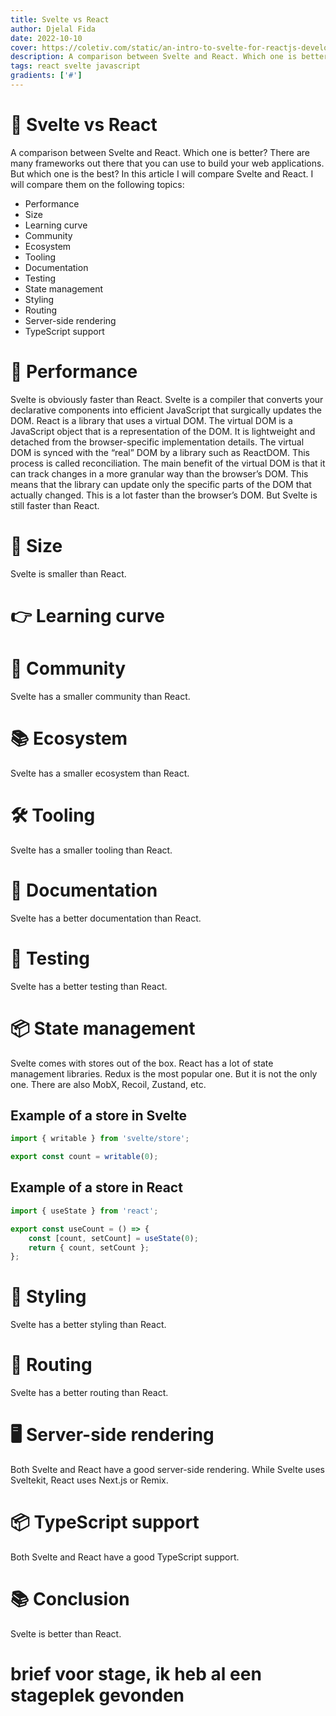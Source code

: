 ```yaml
---
title: Svelte vs React
author: Djelal Fida
date: 2022-10-10
cover: https://coletiv.com/static/an-intro-to-svelte-for-reactjs-developers-20ec309be48d6ac27a55f00bbccb0ccd.png
description: A comparison between Svelte and React. Which one is better?
tags: react svelte javascript
gradients: ['#']
---
```


# 🚀 Svelte vs React

A comparison between Svelte and React. Which one is better?
There are many frameworks out there that you can use to build your web applications. But which one is the best? In this article I will compare Svelte and React. I will compare them on the following topics:

- Performance
- Size
- Learning curve
- Community
- Ecosystem
- Tooling
- Documentation
- Testing
- State management
- Styling
- Routing
- Server-side rendering
- TypeScript support

# 🔭 Performance

Svelte is obviously faster than React. Svelte is a compiler that converts your declarative components into efficient JavaScript that surgically updates the DOM. React is a library that uses a virtual DOM. The virtual DOM is a JavaScript object that is a representation of the DOM. It is lightweight and detached from the browser-specific implementation details. The virtual DOM is synced with the “real” DOM by a library such as ReactDOM. This process is called reconciliation. The main benefit of the virtual DOM is that it can track changes in a more granular way than the browser’s DOM. This means that the library can update only the specific parts of the DOM that actually changed. This is a lot faster than the browser’s DOM. But Svelte is still faster than React.

# 🤯 Size

Svelte is smaller than React.

# 👉 Learning curve

# 📝 Community

Svelte has a smaller community than React.

# 📚 Ecosystem

Svelte has a smaller ecosystem than React.

# 🛠 Tooling

Svelte has a smaller tooling than React.

# 📖 Documentation

Svelte has a better documentation than React.

# 🧪 Testing

Svelte has a better testing than React.

# 📦 State management

Svelte comes with stores out of the box. React has a lot of state management libraries. Redux is the most popular one. But it is not the only one. There are also MobX, Recoil, Zustand, etc.

## Example of a store in Svelte

```js
import { writable } from 'svelte/store';

export const count = writable(0);
```

## Example of a store in React

```js
import { useState } from 'react';

export const useCount = () => {
	const [count, setCount] = useState(0);
	return { count, setCount };
};
```

# 🎨 Styling

Svelte has a better styling than React.

# 🚦 Routing

Svelte has a better routing than React.

# 🖥 Server-side rendering

Both Svelte and React have a good server-side rendering. While Svelte uses Sveltekit, React uses Next.js or Remix.

# 📦 TypeScript support

Both Svelte and React have a good TypeScript support.

# 📚 Conclusion

Svelte is better than React.

# brief voor stage, ik heb al een stageplek gevonden
